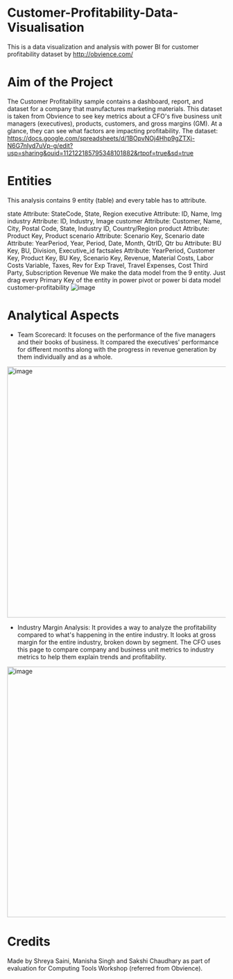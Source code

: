 # Customer-Profitability-Data-Visualisation
This is a data visualization and analysis with power BI for customer profitability dataset by http://obvience.com/

# Aim of the Project
The Customer Profitability sample contains a dashboard, report, and dataset for a company that manufactures marketing materials.
This dataset is taken from Obvience to see key metrics about a CFO's five business unit managers (executives), products, customers, and gross margins (GM). At a glance, they can see what factors are impacting profitability.
The dataset: https://docs.google.com/spreadsheets/d/1BOpvNOj4Hhp9gZTXj-N6G7nIyd7uVp-g/edit?usp=sharing&ouid=112122185795348101882&rtpof=true&sd=true

# Entities
This analysis contains 9 entity (table) and every table has to attribute.

state
Attribute: StateCode, State, Region
executive
Attribute: ID, Name, Img
industry
Attribute: ID, Industry, Image
customer
Attribute: Customer, Name, City, Postal Code, State, Industry ID, Country/Region
product
Attribute: Product Key, Product
scenario
Attribute: Scenario Key, Scenario
date
Attribute: YearPeriod, Year, Period, Date, Month, QtrID, Qtr
bu
Attribute: BU Key, BU, Division, Executive_id
factsales
Attribute: YearPeriod, Customer Key, Product Key, BU Key, Scenario Key, Revenue, Material Costs, Labor Costs Variable, Taxes, Rev for Exp Travel, Travel Expenses, Cost Third Party, Subscription Revenue
We make the data model from the 9 entity. Just drag every Primary Key of the entity in power pivot or power bi data model
customer-profitability
![image](https://user-images.githubusercontent.com/101447005/163392693-a1a7501d-e2de-49c3-b502-2cffa6ad8f89.png)

# Analytical Aspects
- Team Scorecard:
It focuses on the performance of the five managers and their books of business.
It compared the executives' performance for different months along with the progress in revenue generation by them individually and as a whole.
<img width="579" alt="image" src="https://user-images.githubusercontent.com/101447005/163394981-e746789b-4149-4cff-a789-4fa6ed0518e2.png">

- Industry Margin Analysis:
It provides a way to analyze the profitability compared to what's happening in the entire industry.
It looks at gross margin for the entire industry, broken down by segment. The CFO uses this page to compare company and business unit metrics to industry metrics to help them explain trends and profitability.
<img width="578" alt="image" src="https://user-images.githubusercontent.com/101447005/163395099-edea7b1f-9e74-4809-bddf-f6855d233590.png">

# Credits
Made by Shreya Saini, Manisha Singh and Sakshi Chaudhary as part of evaluation for Computing Tools Workshop (referred from Obvience).
